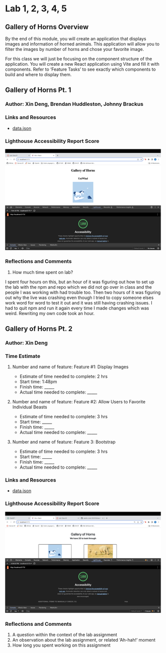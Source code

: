# Lab 1, 2, 3, 4, 5 

## Gallery of Horns Overview

By the end of this module, you will create an application that displays images and information of horned animals. This application will allow you to filter the images by number of horns and chose your favorite image.

For this class we will just be focusing on the component structure of the application. You will create a new React application using Vite and fill it with components. Refer to ‘Feature Tasks’ to see exactly which components to build and where to display them.

## Gallery of Horns Pt. 1

### Author: Xin Deng, Brendan Huddleston, Johnny Brackus


### Links and Resources

- [data.json](https://codefellows.github.io/code-301-guide/curriculum/class-02/lab/assets/data.json)

### Lighthouse Accessibility Report Score

![Lighthouse report for Lab 1](src/assets/lighthouse1.png)

### Reflections and Comments

1. How much time spent on lab?

I spent four hours on this, but an hour of it was figuring out how to set up the lab with the npm and repo which we did not go over in class and the people I was working with had trouble too. Then two hours of it was figuring out why the live was crashing even though I tried to copy someone elses work word for word to test it out and it was still having crashing issues. I had to quit npm and run it again every time I made changes which was weird. Rewriting my own code took an hour. 


## Gallery of Horns Pt. 2


### Author: Xin Deng

### Time Estimate

1. Number and name of feature: Feature #1: Display Images
    - Estimate of time needed to complete: 2 hrs
    - Start time: 1:48pm
    - Finish time: _____
    - Actual time needed to complete: _____

1. Number and name of feature: Feature #2: Allow Users to Favorite Individual Beasts
    - Estimate of time needed to complete: 3 hrs
    - Start time: _____
    - Finish time: _____
    - Actual time needed to complete: _____

1. Number and name of feature: Feature 3: Bootstrap
    - Estimate of time needed to complete: 3 hrs
    - Start time: _____
    - Finish time: _____
    - Actual time needed to complete: _____


### Links and Resources

- [data.json](https://codefellows.github.io/code-301-guide/curriculum/class-02/lab/assets/data.json)


### Lighthouse Accessibility Report Score

![Lighthouse report for Lab 1](src/assets/lighthouse2.png)

### Reflections and Comments

1. A question within the context of the lab assignment
1. An observation about the lab assignment, or related ‘Ah-hah!’ moment
1. How long you spent working on this assignment


